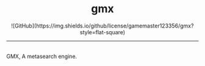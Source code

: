 <h1 align="center">
  gmx
</h1>
<div align="center">
  ![GitHub](https://img.shields.io/github/license/gamemaster123356/gmx?style=flat-square)
</div>
<hr><br>
GMX, A metasearch engine.
